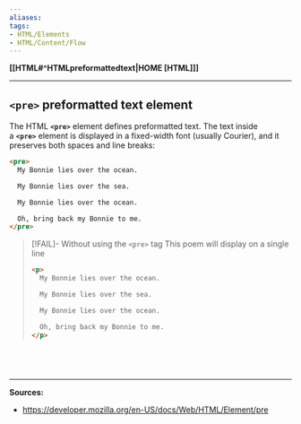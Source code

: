 ```yaml
---
aliases:
tags:
- HTML/Elements
- HTML/Content/Flow
---
```

**[[HTML#^HTMLpreformattedtext|HOME [HTML]]]**

---
## `<pre>` preformatted text element
The HTML **`<pre>`** element defines preformatted text.
The text inside a **`<pre>`** element is displayed in a fixed-width font (usually Courier), and it preserves both spaces and line breaks:
```HTML
<pre>
  My Bonnie lies over the ocean.

  My Bonnie lies over the sea.

  My Bonnie lies over the ocean.

  Oh, bring back my Bonnie to me.
</pre>
```

>[!FAIL]- Without using the `<pre>` tag
> This poem will display on a single line
>```HTML
> <p>  
> 	My Bonnie lies over the ocean.  
> 
> 	My Bonnie lies over the sea.  
> 
> 	My Bonnie lies over the ocean.  
> 
> 	Oh, bring back my Bonnie to me.  
> </p>
> ```

# 

<br>

---
**Sources:**
- https://developer.mozilla.org/en-US/docs/Web/HTML/Element/pre